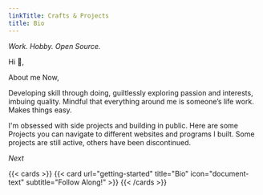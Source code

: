 ```yaml
---
linkTitle: Crafts & Projects
title: Bio
---
```


*Work. Hobby. Open Source.*

Hi 👋,

About me Now,

Developing skill through doing, guiltlessly exploring passion and interests, imbuing quality. Mindful that everything around me is someone’s life work. Makes things easy.

I'm obsessed with side projects and building in public. Here are some Projects you can navigate to different websites and programs I built. Some projects are still active, others have been discontinued.

*Next*

{{< cards >}}
  {{< card url="getting-started" title="Bio" icon="document-text" subtitle="Follow Along!" >}}
{{< /cards >}}

